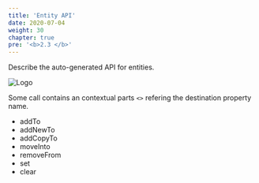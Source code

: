 ```yaml
---
title: 'Entity API'
date: 2020-07-04
weight: 30
chapter: true
pre: '<b>2.3 </b>'
---
```


Describe the auto-generated API for entities.

![Logo](/img/goblin-blupi-entity-api.png?width=700px)

Some call contains an contextual parts `<>` refering the destination property
name.

- addTo<propName>
- addNewTo<propName>
- addCopyTo<propName>
- moveInto<propName>
- removeFrom<propName>
- set<propName>
- clear<propName>
